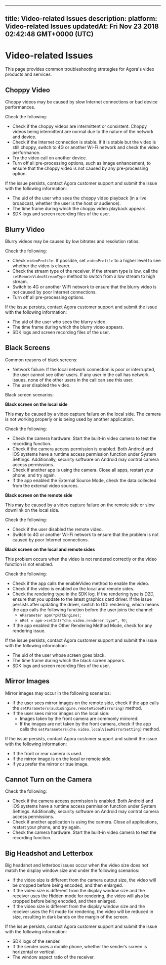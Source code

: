 
---
title: Video-related Issues
description: 
platform: Video-related Issues
updatedAt: Fri Nov 23 2018 02:42:48 GMT+0000 (UTC)
---
# Video-related Issues
This page provides common troubleshooting strategies for Agora's video products and services.

## Choppy Video

Choppy videos may be caused by slow Internet connections or bad device performances. 

Check the following:
* Check if the choppy videos are intermittent or consistent. Choppy videos being intermittent are normal due to the nature of the network and device.
* Check if the Internet connection is stable. If it is stable but the video is still choppy, switch to 4G or another Wi-Fi network and check the video performance.
* Try the video call on another device.
* Turn off all pre-processing options, such as image enhancement, to ensure that the choppy video is not caused by any pre-processing option.

If the issue persists, contact Agora customer support and submit the issue with the following information:
* The uid of the user who sees the choppy video playback (in a live broadcast, whether the user is the host or audience).
* The time frame during which the choppy video playback appears.
* SDK logs and screen recording files of the user.

## Blurry Video

Blurry videos may be caused by low bitrates and resolution ratios. 

Check the following:
* Check `videoProfile`. If possible, set `videoProfile` to a higher level to see whether the video is clearer.
* Check the stream type of the receiver. If the stream type is low, call the `setRemoteVideoStreamType` method to switch from a low stream to high stream.
* Switch to 4G or another WiFi network to ensure that the blurry video is not caused by poor Internet connections.
* Turn off all pre-processing options.

If the issue persists, contact Agora customer support and submit the issue with the following information:
* The uid of the user who sees the blurry video.
* The time frame during which the blurry video appears.
* SDK logs and screen recording files of the user.

## Black Screens

Common reasons of black screens:
* Network failure: If the local network connection is poor or interrupted, the user cannot see other users. If any user in the call has network issues, none of the other users in the call can see this user.
* The user disabled the video. 

Black screen scenarios:

**Black screen on the local side**

This may be caused by a video capture failure on the local side. The camera is not working properly or is being used by another application.

Check the following:
* Check the camera hardware. Start the built-in video camera to test the recording function.
* Check if the camera access permission is enabled. Both Android and iOS systems have a runtime access permission function under System Settings. Additionally, security software on Android may control camera access permissions.
* Check if another app is using the camera. Close all apps, restart your phone, and try again.
* If the app enabled the External Source Mode, check the data collected from the external video sources.

**Black screen on the remote side**

This may be caused by a video capture failure on the remote side or slow downlink on the local side.

Check the following:

* Check if the user disabled the remote video.
* Switch to 4G or another Wi-Fi network to ensure that the problem is not caused by poor Internet connections.

**Black screen on the local and remote sides**

This problem occurs when the video is not rendered correctly or the video function is not enabled.

Check the following:
* Check if the app calls the enableVideo method to enable the video.
* Check if the video is enabled on the local and remote sides.
* Check the rendering type in the SDK log. If the rendering type is D2D, ensure that you update to the latest graphics card driver. If the issue persists after updating the driver, switch to GDI rendering, which means the app calls the following function before the user joins the channel:
	* `AParameter apm(*pRTCEngine)`;
	* `nRet = apm->setInt("che.video.renderer.type", 9)`;
* If the app enabled the Other Rendering Method Mode, check for any rendering issue.

If the issue persists, contact Agora customer support and submit the issue with the following information:
* The uid of the user whose screen goes black.
* The time frame during which the black screen appears.
* SDK logs and screen recording files of the user.

## Mirror Images
Mirror images may occur in the following scenarios:

* If the user sees mirror images on the remote side, check if the app calls the `setParameters(audioEngine.remoteVideoMirroring)` method.
* If the user sees mirror images on the local side:
	* Images taken by the front camera are commonly mirrored.
	* If the images are not taken by the front camera, check if the app calls the `setParameters(che.video.localViewMirrorSetting)` method.

If the issue persists, contact Agora customer support and submit the issue with the following information:
* If the front or rear camera is used.
* If the mirror image is on the local or remote side.
* If you prefer the mirror or true image.

## Cannot Turn on the Camera
Check the following:
* Check if the camera access permission is enabled. Both Android and iOS systems have a runtime access permission function under System Settings. Additionally, security software on Android may control camera access permissions.
* Check if another application is using the camera. Close all applications, restart your phone, and try again.
* Check the camera hardware. Start the built-in video camera to test the recording function.

## Big Headshot and Letterbox
Big headshot and letterbox issues occur when the video size does not match the display window size and under the following scenarios:

* If the video size is different from the camera output size, the video will be cropped before being encoded, and then enlarged.
* If the video size is different from the display window size and the receiver uses the Hidden mode for rendering, the video will also be cropped before being encoded, and then enlarged.
* If the video size is different from the display window size and the receiver uses the Fit mode for rendering, the video will be reduced in size, resulting in dark bands on the margin of the screen.

If the issue persists, contact Agora customer support and submit the issue with the following information:

* SDK logs of the sender.
* If the sender uses a mobile phone, whether the sender’s screen is horizontal or vertical.
* The window aspect ratio of the receiver.



